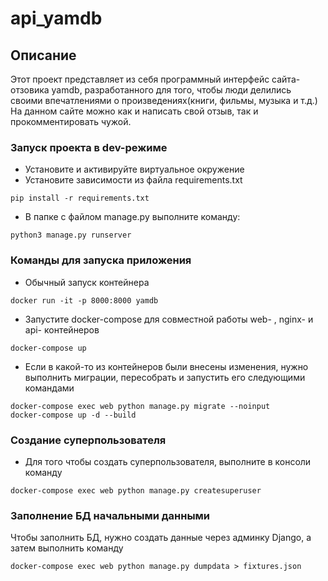 # api_yamdb
## Описание
 Этот проект представляет из себя программный интерфейс сайта-отзовика yamdb,
 разработанного для того, чтобы люди делились своими впечатлениями о произведениях(книги, фильмы, музыка и т.д.)
 На данном сайте можно как и написать свой отзыв, так и прокомментировать чужой.
### Запуск проекта в dev-режиме
- Установите и активируйте виртуальное окружение
- Установите зависимости из файла requirements.txt
```
pip install -r requirements.txt
``` 
- В папке с файлом manage.py выполните команду:
```
python3 manage.py runserver
```
### Команды для запуска приложения
- Обычный запуск контейнера
```
docker run -it -p 8000:8000 yamdb
```
- Запустите docker-compose для совместной работы web- , nginx- и api- контейнеров
```
docker-compose up
```
- Если в какой-то из контейнеров были внесены изменения, нужно выполнить миграции, пересобрать и запустить его следующими командами
```
docker-compose exec web python manage.py migrate --noinput
docker-compose up -d --build
```
### Создание суперпользователя 
- Для того чтобы создать суперпользователя, выполните в консоли команду
```
docker-compose exec web python manage.py createsuperuser
```
### Заполнение БД начальными данными
Чтобы заполнить БД, нужно создать данные через админку Django, а затем выполнить команду
```
docker-compose exec web python manage.py dumpdata > fixtures.json
```